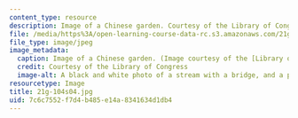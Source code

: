 ```yaml
---
content_type: resource
description: Image of a Chinese garden. Courtesy of the Library of Congress
file: /media/https%3A/open-learning-course-data-rc.s3.amazonaws.com/21g-104-chinese-iv-regular-spring-2004/7c6c7552f7d4b485e14a8341634d1db4_21g-104s04.jpg
file_type: image/jpeg
image_metadata:
  caption: Image of a Chinese garden. (Image courtesy of the [Library of Congress](http://memory.loc.gov/ammem/).)
  credit: Courtesy of the Library of Congress
  image-alt: A black and white photo of a stream with a bridge, and a pagoda.
resourcetype: Image
title: 21g-104s04.jpg
uid: 7c6c7552-f7d4-b485-e14a-8341634d1db4
---
```

